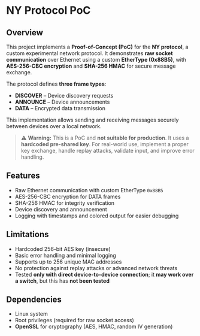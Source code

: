 # NY Protocol PoC

## Overview

This project implements a **Proof-of-Concept (PoC)** for the **NY protocol**, a custom experimental network protocol. It demonstrates **raw socket communication** over Ethernet using a custom **EtherType (0x88B5)**, with **AES-256-CBC encryption** and **SHA-256 HMAC** for secure message exchange.

The protocol defines **three frame types**:

* **DISCOVER** – Device discovery requests
* **ANNOUNCE** – Device announcements
* **DATA** – Encrypted data transmission

This implementation allows sending and receiving messages securely between devices over a local network.

> ⚠️ **Warning:** This is a PoC and **not suitable for production**. It uses a **hardcoded pre-shared key**. For real-world use, implement a proper key exchange, handle replay attacks, validate input, and improve error handling.

## Features

* Raw Ethernet communication with custom EtherType `0x88B5`
* AES-256-CBC encryption for DATA frames
* SHA-256 HMAC for integrity verification
* Device discovery and announcement
* Logging with timestamps and colored output for easier debugging

## Limitations

* Hardcoded 256-bit AES key (insecure)
* Basic error handling and minimal logging
* Supports up to 256 unique MAC addresses
* No protection against replay attacks or advanced network threats
* Tested **only with direct device-to-device connection**; it **may work over a switch**, but this has **not been tested**

## Dependencies

* Linux system
* Root privileges (required for raw socket access)
* **OpenSSL** for cryptography (AES, HMAC, random IV generation)
